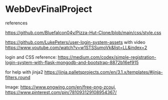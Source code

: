 # WebDevFinalProject
 references

 https://github.com/Bluefalcon04v/Pizza-Hut-Clone/blob/main/css/style.css

https://github.com/LukePeters/user-login-system-assets 
with video https://www.youtube.com/watch?v=w1STSSumoVk&list=LL&index=2

login and CSS reference: https://medium.com/codex/simple-registration-login-system-with-flask-mongodb-and-bootstrap-8872b16ef915

for help with jinja2 https://jinja.palletsprojects.com/en/3.1.x/templates/#jinja-filters.round

Image: https://www.pngwing.com/en/free-png-zcouj, https://www.pinterest.com/pin/781093129108954367/

